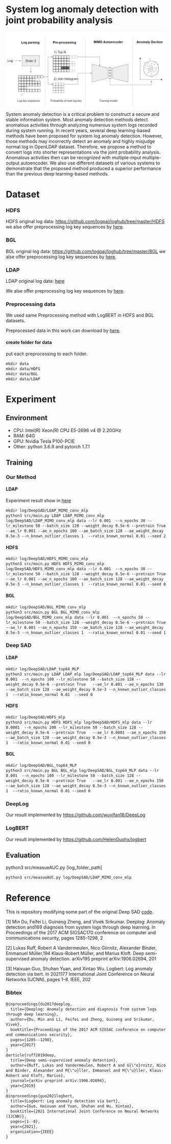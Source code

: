 System log anomaly detection with joint probability analysis
========

![Overview of Our method](https://raw.githubusercontent.com/linzino7/System-log-anomaly-detection-with-join-histogram-analysis/main/overview.PNG)


System anomaly detection is a critical problem to construct a secure and stable information
system. Most anomaly detection methods detect anomalous activities through analyzing numerous
system logs recorded during system running. In recent years, several deep learning-based
methods have been proposed for system log anomaly detection. However, those methods may
incorrectly detect an anomaly and highly misjudge normal log in OpenLDAP dataset. Therefore,
we propose a method to convert logs into shorter representations via the joint probability
analysis. Anomalous activities then can be recognized with multiple-input multiple-output autoencoder.
We also use different datasets of various systems to demonstrate that the proposed
method produced a superior performance than the previous deep learning-based methods.

# Dataset
### HDFS 
HDFS original log data: https://github.com/logpai/loghub/tree/master/HDFS
we alse offer preprocessing log key sequences by [here](https://drive.google.com/file/d/1S9REkg2aONADkz9Vv-TqLrKxaMjCAgO1/view?usp=sharing).

### BGL
BGL original log data: https://github.com/logpai/loghub/tree/master/BGL 
we alse offer preprocessing log key sequences by [here](https://drive.google.com/file/d/1S9REkg2aONADkz9Vv-TqLrKxaMjCAgO1/view?usp=sharing).

### LDAP
LDAP original log data: [here](https://drive.google.com/file/d/1mDKcYrXXD3ylY8EdzE2lqvl3uBddzCxf/view?usp=share_link)

We alse offer preprocessing log key sequences by [here](https://drive.google.com/file/d/1S9REkg2aONADkz9Vv-TqLrKxaMjCAgO1/view?usp=sharing).

### Preprocessing data 
We used same Preprocessing method with LogBERT in HDFS and BGL datasets.

Preprocessed data in this work can download by [here](https://drive.google.com/file/d/1S9REkg2aONADkz9Vv-TqLrKxaMjCAgO1/view?usp=sharing).

#### create folder for data
put each preprocessing to each folder.
```
mkdir data
mkdir data/HDFS
mkdir data/BGL
mkdir data/LDAP
```

# Experiment
## Environment
* CPU: Intel(R) Xeon(R) CPU E5-2696 v4 @ 2.20GHz
* RAM: 64G
* GPU: Nvidia Tesla P100-PCIE
* Other: python 3.6.9 and pytorch 1.7.1


## Training
### Our Method
#### LDAP
Experiment result show in [here](https://github.com/linzino7/System-log-anomaly-detection-with-join-histogram-analysis/blob/main/log/DeepSAD/LDAP_MIMO_conv_mlp/log.txt)

```
mkdir log/DeepSAD/LDAP_MIMO_conv_mlp
python3 src/main.py LDAP LDAP_MIMO_conv_mlp log/DeepSAD/LDAP_MIMO_conv_mlp data --lr 0.001  --n_epochs 30 --lr_milestone 50 --batch_size 128 --weight_decay 0.5e-6 --pretrain True   --ae_lr 0.001 --ae_n_epochs 100 --ae_batch_size 128 --ae_weight_decay 0.5e-3 --n_known_outlier_classes 1  --ratio_known_normal 0.01 --seed 2
```

#### HDFS
```
mkdir log/DeepSAD/HDFS_MIMO_conv_mlp
python3 src/main.py HDFS HDFS_MIMO_conv_mlp log/DeepSAD/HDFS_MIMO_conv_mlp data --lr 0.001  --n_epochs 30 --lr_milestone 50 --batch_size 128 --weight_decay 0.5e-6 --pretrain True   --ae_lr 0.001 --ae_n_epochs 100 --ae_batch_size 128 --ae_weight_decay 0.5e-3 --n_known_outlier_classes 1  --ratio_known_normal 0.01 --seed 0
```

#### BGL
```
mkdir log/DeepSAD/BGL_MIMO_conv_mlp
python3 src/main.py BGL BGL_MIMO_conv_mlp log/DeepSAD/BGL_MIMO_conv_mlp data --lr 0.001  --n_epochs 50 --lr_milestone 50 --batch_size 128 --weight_decay 0.5e-6 --pretrain True   --ae_lr 0.001 --ae_n_epochs 150 --ae_batch_size 128 --ae_weight_decay 0.5e-3 --n_known_outlier_classes 1  --ratio_known_normal 0.01 --seed 1
```


### Deep SAD
#### LDAP
```
mkdir log/DeepSAD/LDAP_top64_MLP
python3 src/main.py LDAP LDAP_mlp log/DeepSAD/LDAP_top64_MLP data --lr 0.001  --n_epochs 100 --lr_milestone 50 --batch_size 128 --weight_decay 0.5e-6 --pretrain True   --ae_lr 0.001 --ae_n_epochs 130 --ae_batch_size 128 --ae_weight_decay 0.5e-3 --n_known_outlier_classes 1  --ratio_known_normal 0.01  --seed 0
```

#### HDFS
```
mkdir log/DeepSAD/HDFS_mlp
python3 src/main.py HDFS HDFS_mlp log/DeepSAD/HDFS_mlp data --lr 0.0001  --n_epochs 200 --lr_milestone 50 --batch_size 128 --weight_decay 0.5e-6 --pretrain True   --ae_lr 0.0001 --ae_n_epochs 150 --ae_batch_size 128 --ae_weight_decay 0.5e-3 --n_known_outlier_classes 1  --ratio_known_normal 0.01 --seed 0
```

#### BGL
```
mkdir log/DeepSAD/BGL_top64_MLP
python3 src/main.py BGL BGL_mlp log/DeepSAD/BGL_top64_MLP data --lr 0.001  --n_epochs 100 --lr_milestone 50 --batch_size 128 --weight_decay 0.5e-6 --pretrain True   --ae_lr 0.001 --ae_n_epochs 150 --ae_batch_size 128 --ae_weight_decay 0.5e-3 --n_known_outlier_classes 1  --ratio_known_normal 0.01 --seed 0
```

### DeepLog
Our result implemented by https://github.com/wuyifan18/DeepLog

### LogBERT
Our result implemented by https://github.com/HelenGuohx/logbert

## Evaluation
python3 src/measueAUC.py [log_folder_path]

```
python3 src/measueAUC.py log/DeepSAD/LDAP_MIMO_conv_mlp
```

# Reference
This is repository modifying some part of the original Deep SAD [code](https://github.com/lukasruff/Deep-SAD-PyTorch).


[1] Min Du, Feifei Li, Guineng Zheng, and Vivek Srikumar. Deeplog: Anomaly detection and169
diagnosis from system logs through deep learning. In Proceedings of the 2017 ACM SIGSAC170
conference on computer and communications security, pages 1285–1298, 2

[2] Lukas Ruff, Robert A Vandermeulen, Nico Görnitz, Alexander Binder, Emmanuel Müller,194
Klaus-Robert Müller, and Marius Kloft. Deep semi-supervised anomaly detection. arXiv195
preprint arXiv:1906.02694, 201

[3] Haixuan Guo, Shuhan Yuan, and Xintao Wu. Logbert: Log anomaly detection via bert. In 2021177
International Joint Conference on Neural Networks (IJCNN), pages 1–8. IEEE, 202

### Bibtex

```
@inproceedings{du2017deeplog,
  title={Deeplog: Anomaly detection and diagnosis from system logs through deep learning},
  author={Du, Min and Li, Feifei and Zheng, Guineng and Srikumar, Vivek},
  booktitle={Proceedings of the 2017 ACM SIGSAC conference on computer and communications security},
  pages={1285--1298},
  year={2017}
}
@article{ruff2019deep,
  title={Deep semi-supervised anomaly detection},
  author={Ruff, Lukas and Vandermeulen, Robert A and G{\"o}rnitz, Nico and Binder, Alexander and M{\"u}ller, Emmanuel and M{\"u}ller, Klaus-Robert and Kloft, Marius},
  journal={arXiv preprint arXiv:1906.02694},
  year={2019}
}
@inproceedings{guo2021logbert,
  title={Logbert: Log anomaly detection via bert},
  author={Guo, Haixuan and Yuan, Shuhan and Wu, Xintao},
  booktitle={2021 International Joint Conference on Neural Networks (IJCNN)},
  pages={1--8},
  year={2021},
  organization={IEEE}
}

```


